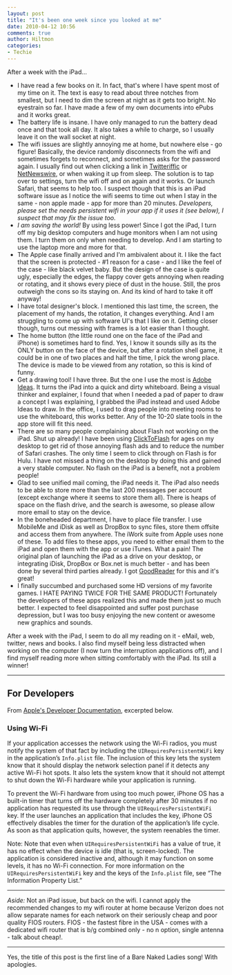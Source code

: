 ```yaml
---
layout: post
title: "It's been one week since you looked at me"
date: 2010-04-12 10:56
comments: true
author: Hiltmon
categories:
- Techie
---
```


After a week with the iPad...
  
* I have read a few books on it.  In fact, that's where I have spent most of my time on it.  The text is easy to read about three notches from smallest, but I need to dim the screen at night as it gets too bright.  No eyestrain so far.  I have made a few of my own documents into ePubs and it works great.
* The battery life is insane.  I have only managed to run the battery dead once and that took all day.  It also takes a while to charge, so I usually leave it on the wall socket at night.
* The wifi issues are slightly annoying me at home, but nowhere else - go figure!  Basically, the device randomly disconnects from the wifi and sometimes forgets to reconnect, and sometimes asks for the password again.  I usually find out when clicking a link in [Twitteriffic](http://itunes.apple.com/us/app/twitterrific-for-ipad/id359914600?mt=8) or [NetNewswire](http://itunes.apple.com/us/app/netnewswire-for-ipad/id363704172?mt=8), or when waking it up from sleep.  The solution is to tap over to settings, turn the wifi off and on again and it works.  Or launch Safari, that seems to help too.    I suspect though that this is an iPad software issue as I notice the wifi seems to time out when I stay in the same - non apple made - app for more than 20 minutes.  _Developers, please set the needs persistent wifi in your app if it uses it (see below), I suspect that may fix the issue too._
* _I am saving the world!_  By using less power!  Since I got the iPad, I turn off my big desktop computers and huge monitors when I am not using them.  I turn them on only when needing to develop.  And I am starting to use the laptop more and more for that.
* The Apple case finally arrived and I'm ambivalent about it.  I like the fact that the screen is protected - #1 reason for a case - and I like the feel of the case - like black velvet baby.  But the design of the case is quite ugly, especially the edges, the flappy cover gets annoying when reading or rotating, and it shows every piece of dust in the house.  Still, the pros outweigh the cons so its staying on.  And its kind of hard to take it off anyway!
* I have total designer's block.  I mentioned this last time, the screen, the placement of my hands, the rotation, it changes everything.  And I am struggling to come up with software UI's that I like on it.  Getting closer though, turns out messing with frames is a lot easier than I thought.
* The home button (the little round one on the face of the iPad and iPhone) is sometimes hard to find.  Yes, I know it sounds silly as its the ONLY button on the face of the device, but after a rotation shell game, it could be in one of two places and half the time, I pick the wrong place.  The device is made to be viewed from any rotation, so this is kind of funny.
* Get a drawing tool!  I have three.  But the one I use the most is [Adobe Ideas](http://itunes.apple.com/us/app/adobe-ideas-1-0-for-ipad/id364617858?mt=8).  It turns the iPad into a quick and dirty whiteboard.  Being a visual thinker and explainer, I found that when I needed a pad of paper to draw a concept I was explaining, I grabbed the iPad instead and used Adobe Ideas to draw.  In the office, I used to drag people into meeting rooms to use the whiteboard, this works better.  Any of the 10-20 slate tools in the app store will fit this need.
* There are so many people complaining about Flash not working on the iPad.  Shut up already!  I have been using [ClickToFlash](http://clicktoflash.com/) for ages on my desktop to get rid of those annoying flash ads and to reduce the number of Safari crashes.  The only time I seem to click through on Flash is for Hulu.  I have not missed a thing on the desktop by doing this and gained a very stable computer.  No flash on the iPad is a benefit, not a problem people!
* Glad to see unified mail coming, the iPad needs it.  The iPad also needs to be able to store more than the last 200 messages per account (except exchange where it seems to store them all).  There is heaps of space on the flash drive, and the search is awesome, so please allow more email to stay on the device.
* In the boneheaded department, I have to place file transfer.  I use MobileMe and iDisk as well as DropBox to sync files, store them offsite and access them from anywhere.  The iWork suite from Apple uses none of these.  To add files to these apps, you need to either email them to the iPad and open them with the app or use iTunes.  What a pain!  The original plan of launching the iPad as a drive on your desktop, or integrating iDisk, DropBox or Box.net is much better - and has been done by several third parties already.  I got [GoodReader](http://www.goodiware.com/goodreader.html) for this and it's great!
* I finally succumbed and purchased some HD versions of my favorite games.  I HATE PAYING TWICE FOR THE SAME PRODUCT!  Fortunately the developers of these apps realized this and made them just so much better.  I expected to feel disappointed and suffer post purchase depression, but I was too busy enjoying the new content or awesome new graphics and sounds.

After a week with the iPad, I seem to do all my reading on it - eMail, web, twitter, news and books.  I also find myself being less distracted when working on the computer (I now turn the interruption applications off), and I find myself reading more when sitting comfortably with the iPad.  Its still a winner!

---

## For Developers

From [Apple's Developer Documentation](http://developer.apple.com/iphone/library/documentation/iPhone/Conceptual/iPhoneOSProgrammingGuide/FilesandNetworking/FilesandNetworking.html), excerpted below.

### Using Wi-Fi

If your application accesses the network using the Wi-Fi radios, you must notify the system of that fact by including the `UIRequiresPersistentWiFi` key in the application’s `Info.plist` file. The inclusion of this key lets the system know that it should display the network selection panel if it detects any active Wi-Fi hot spots. It also lets the system know that it should not attempt to shut down the Wi-Fi hardware while your application is running.

To prevent the Wi-Fi hardware from using too much power, iPhone OS has a built-in timer that turns off the hardware completely after 30 minutes if no application has requested its use through the `UIRequiresPersistentWiFi` key. If the user launches an application that includes the key, iPhone OS effectively disables the timer for the duration of the application’s life cycle. As soon as that application quits, however, the system reenables the timer.

Note: Note that even when `UIRequiresPersistentWiFi` has a value of true, it has no effect when the device is idle (that is, screen-locked). The application is considered inactive and, although it may function on some levels, it has no Wi-Fi connection.
For more information on the `UIRequiresPersistentWiFi` key and the keys of the `Info.plist` file, see “The Information Property List.”

---

*Aside:* Not an iPad issue, but back on the wifi.  I cannot apply the recommended changes to my wifi router at home because Verizon does not allow separate names for each network on their seriously cheap and poor quality FIOS routers.  FIOS - the fastest fibre in the USA - comes with a dedicated wifi router that is b/g combined only - no n option, single antenna - talk about cheap!.

---

Yes, the title of this post is the first line of a Bare Naked Ladies song!  With apologies.
